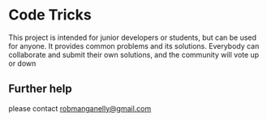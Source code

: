 # Code Tricks
This project is intended for junior developers or students, but can be used for anyone. It provides common problems and its solutions. Everybody can collaborate and submit their own solutions, and the community will vote up or down 

## Further help
please contact robmanganelly@gmail.com